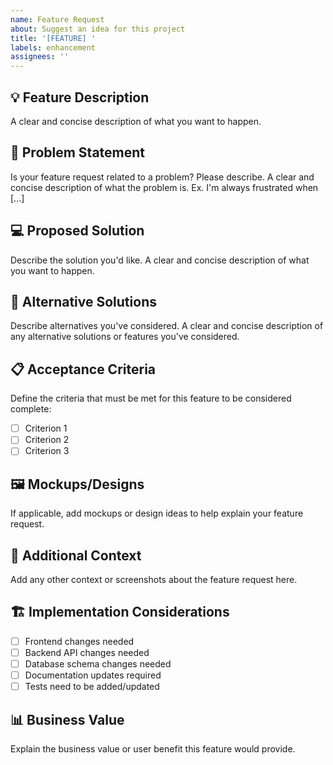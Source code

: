 ```yaml
---
name: Feature Request
about: Suggest an idea for this project
title: '[FEATURE] '
labels: enhancement
assignees: ''
---
```


## 💡 Feature Description
A clear and concise description of what you want to happen.

## 🎯 Problem Statement
Is your feature request related to a problem? Please describe.
A clear and concise description of what the problem is. Ex. I'm always frustrated when [...]

## 💻 Proposed Solution
Describe the solution you'd like.
A clear and concise description of what you want to happen.

## 🔄 Alternative Solutions
Describe alternatives you've considered.
A clear and concise description of any alternative solutions or features you've considered.

## 📋 Acceptance Criteria
Define the criteria that must be met for this feature to be considered complete:
- [ ] Criterion 1
- [ ] Criterion 2
- [ ] Criterion 3

## 🖼️ Mockups/Designs
If applicable, add mockups or design ideas to help explain your feature request.

## 📝 Additional Context
Add any other context or screenshots about the feature request here.

## 🏗️ Implementation Considerations
- [ ] Frontend changes needed
- [ ] Backend API changes needed
- [ ] Database schema changes needed
- [ ] Documentation updates required
- [ ] Tests need to be added/updated

## 📊 Business Value
Explain the business value or user benefit this feature would provide.
